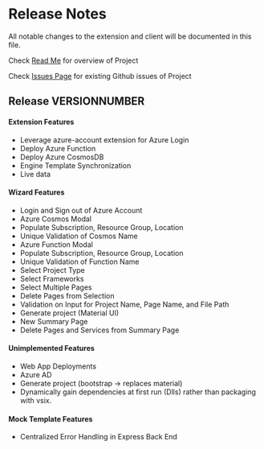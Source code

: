 # Release Notes

All notable changes to the extension and client will be documented in this file.

Check [Read Me](https://github.com/Microsoft/WebTemplateStudio/blob/master/README.md/) for overview of Project

Check [Issues Page](https://github.com/Microsoft/WebTemplateStudio/issues/) for existing Github issues of Project

## Release __VERSIONNUMBER__

#### Extension Features

- Leverage azure-account extension for Azure Login
- Deploy Azure Function
- Deploy Azure CosmosDB
- Engine Template Synchronization
- Live data

#### Wizard Features

- Login and Sign out of Azure Account
- Azure Cosmos Modal
- Populate Subscription, Resource Group, Location
- Unique Validation of Cosmos Name
- Azure Function Modal
- Populate Subscription, Resource Group, Location
- Unique Validation of Function Name
- Select Project Type
- Select Frameworks
- Select Multiple Pages
- Delete Pages from Selection
- Validation on Input for Project Name, Page Name, and File Path
- Generate project (Material UI)
- New Summary Page
- Delete Pages and Services from Summary Page

#### Unimplemented Features

- Web App Deployments
- Azure AD
- Generate project (bootstrap -> replaces material)
- Dynamically gain dependencies at first run (Dlls) rather than packaging with vsix.

#### Mock Template Features

- Centralized Error Handling in Express Back End
